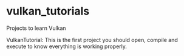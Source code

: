 # vulkan_tutorials
Projects to learn Vulkan

VulkanTutorial:
This is the first project you should open, compile and execute to know everything is working properly.

